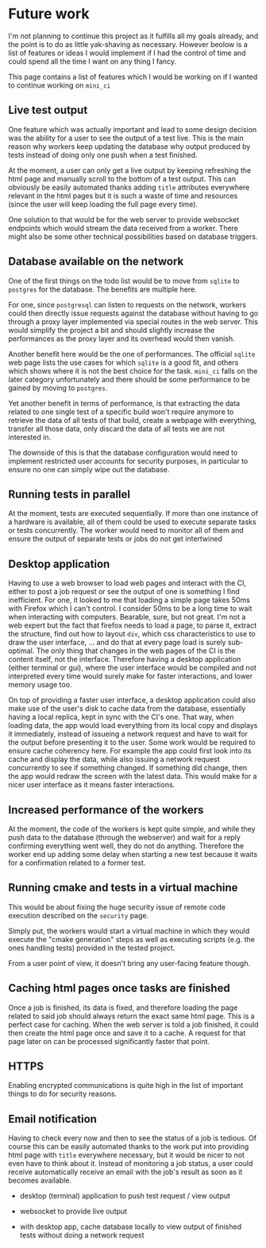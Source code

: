 # Future work

I'm not planning to continue this project as it fulfills all my goals already, and the point is to do as
little yak-shaving as necessary. However beolow is a list of features or ideas I would implement if I had
the control of time and could spend all the time I want on any thing I fancy.

This page contains a list of features which I would be working on if I wanted to continue working on `mini_ci`

## Live test output

One feature which was actually important and lead to some design decision was the ability for a user to see
the output of a test live. This is the main reason why workers keep updating the database why output produced
by tests instead of doing only one push when a test finished.

At the moment, a user can only get a live output by keeping refreshing the html page and manually scroll to
the bottom of a test output. This can obviously be easily automated thanks adding `title` attributes
everywhere relevant in the html pages but it is such a waste of time and resources (since the user will keep
loading the full page every time).

One solution to that would be for the web server to provide websocket endpoints which would stream the data
received from a worker. There might also be some other technical possibilities based on database triggers.

## Database available on the network

One of the first things on the todo list would be to move from `sqlite` to `postgres` for the database.  The
benefits are multiple here.

For one, since `postgresql` can listen to requests on the network, workers could then directly issue requests
against the database without having to go through a proxy layer implemented via special routes in the web
server. This would simplify the project a bit and should slightly increase the performances as the proxy layer and
its overhead would then vanish.

Another benefit here would be the one of performances. The official `sqlite` web page lists the use cases for
which `sqlite` is a good fit, and others which shows where it is not the best choice for the task. `mini_ci`
falls on the later category unfortunately and there should be some performance to be gained by moving to
`postgres`.

Yet another benefit in terms of performance, is that extracting the data related to one single test of a
specific build won't require anymore to retrieve the data of all tests of that build, create a webpage with
everything, transfer all those data, only discard the data of all tests we are not interested in.

The downside of this is that the database configuration would need to implement restricted user accounts for
security purposes, in particular to ensure no one can simply wipe out the database.

## Running tests in parallel

At the moment, tests are executed sequentially. If more than one instance of a hardware is available, all of
them could be used to execute separate tasks or tests concurrently. The worker would need to monitor all of
them and ensure the output of separate tests or jobs do not get intertwined

## Desktop application

Having to use a web browser to load web pages and interact with the CI, either to post a job request or see
the output of one is something I find inefficient. For one, it looked to me that loading a simple page takes
50ms with Firefox which I can't control. I consider 50ms to be a long time to wait when interacting with
computers. Bearable, sure, but not great. I'm not a web expert but the fact that firefox needs to load a page,
to parse it, extract the structure, find out how to layout `div`, which css characteristics to use to draw the
user interface, ... and do that at every page load is surely sub-optimal. The only thing that changes in the
web pages of the CI is the content itself, not the interface. Therefore having a desktop application (either
terminal or gui), where the user interface would be compiled and not interpreted every time would surely make
for faster interactions, and lower memory usage too.

On top of providing a faster user interface, a desktop application could also make use of the user's disk to
cache data from the database, essentially having a local replica, kept in sync with the CI's one.  That way,
when loading data, the app would load everything from its local copy and displays it immediately, instead of
issueing a network request and have to wait for the output before presenting it to the user. Some work would
be required to ensure cache coherency here. For example the app could first look into its cache and display
the data, while also issuing a network request concurrently to see if something changed. If something did
change, then the app would redraw the screen with the latest data. This would make for a nicer user interface
as it means faster interactions.

## Increased performance of the workers

At the moment, the code of the workers is kept quite simple, and while they push data to the database (through
the webserver) and wait for a reply confirming everything went well, they do not do anything. Therefore the
worker end up adding some delay when starting a new test because it waits for a confirmation related to a former
test.

## Running cmake and tests in a virtual machine

This would be about fixing the huge security issue of remote code execution described on the `security` page.

Simply put, the workers would start a virtual machine in which they would execute the "cmake generation" steps as
well as executing scripts (e.g. the ones handling tests) provided in the tested project.

From a user point of view, it doesn't bring any user-facing feature though.

## Caching html pages once tasks are finished

Once a job is finished, its data is fixed, and therefore loading the page related to said job should always return
the exact same html page. This is a perfect case for caching. When the web server is told a job finished, it could
then create the html page once and save it to a cache. A request for that page later on can be processed
significantly faster that point.

## HTTPS

Enabling encrypted communications is quite high in the list of important things to do for security reasons.


## Email notification

Having to check every now and then to see the status of a job is tedious. Of course this can be easily
automated thanks to the work put into providing html page with `title` everywhere necessary, but it would
be nicer to not even have to think about it. Instead of monitoring a job status, a user could receive
automatically receive an email with the job's result as soon as it becomes available.



- desktop (terminal) application to push test request / view output

- websocket to provide live output

- with desktop app, cache database locally to view output of finished
  tests without doing a network request
